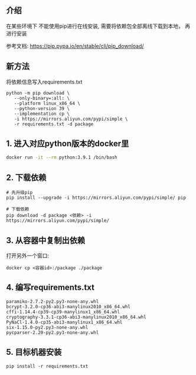 ## 介绍
在某些环境下 不能使用pip进行在线安装, 需要将依赖包全部离线下载到本地， 再进行安装

参考文档: https://pip.pypa.io/en/stable/cli/pip_download/



## 新方法

将依赖信息写入requirements.txt


```
python -m pip download \
   --only-binary=:all: \
   --platform linux_x86_64 \
   --python-version 39 \
   --implementation cp \
   -i https://mirrors.aliyun.com/pypi/simple \
   -r requirements.txt -d package
```



## 1. 进入对应python版本的docker里

```bash
docker run -it --rm python:3.9.1 /bin/bash
```

## 2. 下载依赖
```
# 先升级pip
pip install --upgrade -i https://mirrors.aliyun.com/pypi/simple/ pip

# 下载依赖
pip download -d package <依赖> -i https://mirrors.aliyun.com/pypi/simple/
```

## 3. 从容器中复制出依赖
打开另外一个窗口:
```
docker cp <容器id>:/package ./package
```

## 4. 编写requirements.txt
```
paramiko-2.7.2-py2.py3-none-any.whl
bcrypt-3.2.0-cp36-abi3-manylinux2010_x86_64.whl
cffi-1.14.4-cp39-cp39-manylinux1_x86_64.whl
cryptography-3.3.1-cp36-abi3-manylinux2010_x86_64.whl
PyNaCl-1.4.0-cp35-abi3-manylinux1_x86_64.whl
six-1.15.0-py2.py3-none-any.whl
pycparser-2.20-py2.py3-none-any.whl
```

## 5. 目标机器安装
```
pip install -r requirements.txt
```
